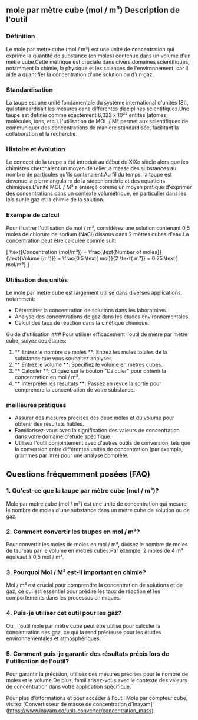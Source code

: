 ## mole par mètre cube (mol / m³) Description de l'outil

### Définition
Le mole par mètre cube (mol / m³) est une unité de concentration qui exprime la quantité de substance (en moles) contenue dans un volume d'un mètre cube.Cette métrique est cruciale dans divers domaines scientifiques, notamment la chimie, la physique et les sciences de l'environnement, car il aide à quantifier la concentration d'une solution ou d'un gaz.

### Standardisation
La taupe est une unité fondamentale du système international d'unités (SI), qui standardisait les mesures dans différentes disciplines scientifiques.Une taupe est définie comme exactement 6,022 x 10²³ entités (atomes, molécules, ions, etc.).L'utilisation de MOL / M³ permet aux scientifiques de communiquer des concentrations de manière standardisée, facilitant la collaboration et la recherche.

### Histoire et évolution
Le concept de la taupe a été introduit au début du XIXe siècle alors que les chimistes cherchaient un moyen de relier la masse des substances au nombre de particules qu'ils contenaient.Au fil du temps, la taupe est devenue la pierre angulaire de la stoechiométrie et des équations chimiques.L'unité MOL / M³ a émergé comme un moyen pratique d'exprimer des concentrations dans un contexte volumétrique, en particulier dans les lois sur le gaz et la chimie de la solution.

### Exemple de calcul
Pour illustrer l'utilisation de mol / m³, considérez une solution contenant 0,5 moles de chlorure de sodium (NaCl) dissous dans 2 mètres cubes d'eau.La concentration peut être calculée comme suit:

\[ \text{Concentration (mol/m³)} = \frac{\text{Number of moles}}{\text{Volume (m³)}} = \frac{0.5 \text{ mol}}{2 \text{ m³}} = 0.25 \text{ mol/m³} \]

### Utilisation des unités
Le mole par mètre cube est largement utilisé dans diverses applications, notamment:
- Déterminer la concentration de solutions dans les laboratoires.
- Analyse des concentrations de gaz dans les études environnementales.
- Calcul des taux de réaction dans la cinétique chimique.

Guide d'utilisation ###
Pour utiliser efficacement l'outil de mètre par mètre cube, suivez ces étapes:
1. ** Entrez le nombre de moles **: Entrez les moles totales de la substance que vous souhaitez analyser.
2. ** Entrez le volume **: Spécifiez le volume en mètres cubes.
3. ** Calculer **: Cliquez sur le bouton "Calculer" pour obtenir la concentration en mol / m³.
4. ** Interpréter les résultats **: Passez en revue la sortie pour comprendre la concentration de votre substance.

### meilleures pratiques
- Assurer des mesures précises des deux moles et du volume pour obtenir des résultats fiables.
- Familiarisez-vous avec la signification des valeurs de concentration dans votre domaine d'étude spécifique.
- Utilisez l'outil conjointement avec d'autres outils de conversion, tels que la conversion entre différentes unités de concentration (par exemple, grammes par litre) pour une analyse complète.

## Questions fréquemment posées (FAQ)

### 1. Qu'est-ce que la taupe par mètre cube (mol / m³)?
Mole par mètre cube (mol / m³) est une unité de concentration qui mesure le nombre de moles d'une substance dans un mètre cube de solution ou de gaz.

### 2. Comment convertir les taupes en mol / m³?
Pour convertir les moles de moles en mol / m³, divisez le nombre de moles de taureau par le volume en mètres cubes.Par exemple, 2 moles de 4 m³ équivaut à 0,5 mol / m³.

### 3. Pourquoi Mol / M³ est-il important en chimie?
Mol / m³ est crucial pour comprendre la concentration de solutions et de gaz, ce qui est essentiel pour prédire les taux de réaction et les comportements dans les processus chimiques.

### 4. Puis-je utiliser cet outil pour les gaz?
Oui, l'outil mole par mètre cube peut être utilisé pour calculer la concentration des gaz, ce qui la rend précieuse pour les études environnementales et atmosphériques.

### 5. Comment puis-je garantir des résultats précis lors de l'utilisation de l'outil?
Pour garantir la précision, utilisez des mesures précises pour le nombre de moles et le volume.De plus, familiarisez-vous avec le contexte des valeurs de concentration dans votre application spécifique.

Pour plus d'informations et pour accéder à l'outil Mole par compteur cube, visitez [Convertisseur de masse de concentration d'Inayam] (https://www.inayam.co/unit-converter/concentration_mass).